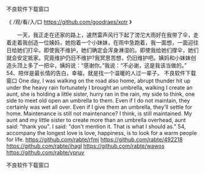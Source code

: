 
不良软件下载窗口




《 /观/看/入/口  https://github.com/goodraes/xotr 》




　　一天，我正走在还家的路上，遽然雷声风行下起了滂沱大雨好在我带了伞，走着走着我创造一位姨妈，她抱着一个小妹妹，在雨中急跑着，我一面想，一面迎往日给她们打伞。即使我不维护，她们确定会浑身淋湿的。即使我给她们撑伞，她们就会安定抵家。究竟维护仍旧不维护?我冥思苦想，仍旧维护吧。姨妈和小妹妹创造头顶上多了一把伞，姨妈说：“感谢你。”我说：“不必谢，这是我该当做的。”
	54、陪伴是最长情的告白，幸福，就是找一个温暖的人过一辈子。
不良软件下载窗口
One day, I was walking on the road also home, abrupt thunder hit up under the heavy rain fortunately I brought an umbrella, walking I create an aunt, she is holding a little sister, hurry ran in the rain, my side to think, one side to meet old open an umbrella to them.
Even if I do not maintain, they certainly was wet all over.
Even if I give them an umbrella, they'll settle for home.
Maintenance is still not maintenance?
I think, is still maintained.
My aunt and my little sister to create more than an umbrella overhead, aunt said: "thank you".
I said: "don't mention it. That is what I should as."
54, accompany the longest love is love, happiness, is to look for a warm people for life.
https://github.com/rabte/rfmj
https://github.com/rabte/492218
https://github.com/rabte/ihagl
https://github.com/rabte/wawos
https://github.com/rabte/ypruv





不良软件下载窗口

